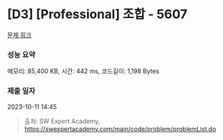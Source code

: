 # [D3] [Professional] 조합 - 5607 

[문제 링크](https://swexpertacademy.com/main/code/problem/problemDetail.do?contestProbId=AWXGKdbqczEDFAUo) 

### 성능 요약

메모리: 85,400 KB, 시간: 442 ms, 코드길이: 1,198 Bytes

### 제출 일자

2023-10-11 14:45



> 출처: SW Expert Academy, https://swexpertacademy.com/main/code/problem/problemList.do